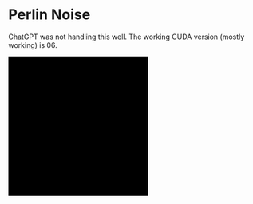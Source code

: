 # Perlin Noise

ChatGPT was not handling this well. The working CUDA version (mostly working) is 06.

<img alt="Perlin Noise" width="280px" src="https://github.com/Kinvert/CUDA-Stuff/blob/master/Games-and-Graphics/Perlin-Noise/perlin_noise.png" />
